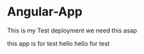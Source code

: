 # Angular-App
This is my Test deployment
we need this asap

this app is for test
hello
hello for test
